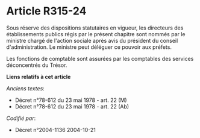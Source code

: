 # Article R315-24

Sous réserve des dispositions statutaires en vigueur, les directeurs des établissements publics régis par le présent chapitre
sont nommés par le ministre chargé de l'action sociale après avis du président du conseil d'administration. Le ministre peut
déléguer ce pouvoir aux préfets.

Les fonctions de comptable sont assurées par les comptables des services déconcentrés du Trésor.

**Liens relatifs à cet article**

_Anciens textes_:

  - Décret n°78-612 du 23 mai 1978 - art. 22 (M)
  - Décret n°78-612 du 23 mai 1978 - art. 22 (Ab)

_Codifié par_:

  - Décret n°2004-1136 2004-10-21
